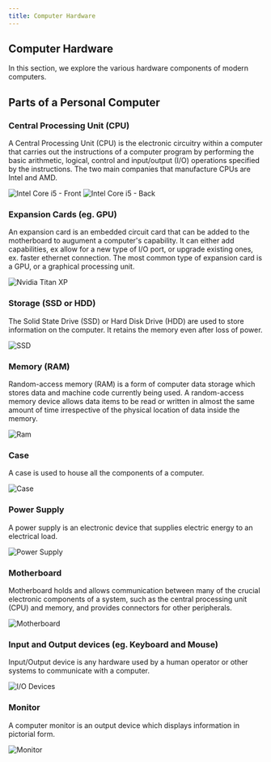```yaml
---
title: Computer Hardware
---
```

## Computer Hardware

In this section, we explore the various hardware components of modern computers. 

## Parts of a Personal Computer

### Central Processing Unit (CPU)
A Central Processing Unit (CPU) is the electronic circuitry within a computer that carries out the instructions of a computer program by performing the basic arithmetic, logical, control and input/output (I/O) operations specified by the instructions. The two main companies that manufacture CPUs are Intel and AMD. 

![Intel Core i5 - Front](https://upload.wikimedia.org/wikipedia/commons/thumb/8/83/Intel_i5-2500.jpg/247px-Intel_i5-2500.jpg) ![Intel Core i5 - Back](https://upload.wikimedia.org/wikipedia/commons/thumb/9/95/Intel_i5-3330%2C_bottom.jpg/240px-Intel_i5-3330%2C_bottom.jpg)

### Expansion Cards (eg. GPU)
An expansion card is an embedded circuit card that can be added to the motherboard to augument a computer's capability. It can either add capabilities, ex allow for a new type of I/O port, or upgrade existing ones, ex. faster ethernet connection. The most common type of expansion card is a GPU, or a graphical processing unit.
  
![Nvidia Titan XP](https://cdn.arstechnica.net/wp-content/uploads/2017/04/nvidia-titan-x.jpg)  
  
### Storage (SSD or HDD)
The Solid State Drive (SSD) or Hard Disk Drive (HDD) are used to store information on the computer. It retains the memory even after loss of power.
  
![SSD](https://images10.newegg.com/NeweggImage/ProductImage/20-147-373-09.jpg)  
  
### Memory (RAM)
Random-access memory (RAM) is a form of computer data storage which stores data and machine code currently being used. A random-access memory device allows data items to be read or written in almost the same amount of time irrespective of the physical location of data inside the memory.
  
![Ram](https://images10.newegg.com/NeweggImage/ProductImage/20-232-476-S01.jpg)  

### Case
A case is used to house all the components of a computer.
  
![Case](https://images-na.ssl-images-amazon.com/images/I/41Wq97Jk20L._SL500_AC_SS350_.jpg)  
  
### Power Supply
A power supply is an electronic device that supplies electric energy to an electrical load.
 
 ![Power Supply](https://upload.wikimedia.org/wikipedia/commons/thumb/b/b6/SFX_PC-PSU_Delta_IMG_9760.JPG/620px-SFX_PC-PSU_Delta_IMG_9760.JPG)
 
### Motherboard
Motherboard holds and allows communication between many of the crucial electronic components of a system, such as the central processing unit (CPU) and memory, and provides connectors for other peripherals.
  
![Motherboard](https://fthmb.tqn.com/mmTUdCN6UBGIKlkEggGq4fpV-3k=/768x0/filters:no_upscale()/gig-57c732ed3df78c71b60e7aa5.jpg)  
  
### Input and Output devices (eg. Keyboard and Mouse)
Input/Output device is any hardware used by a human operator or other systems to communicate with a computer.

![I/O Devices](https://www.clasohlson.com/medias/sys_master/9225929949214.jpg)

### Monitor
A computer monitor is an output device which displays information in pictorial form.
  
![Monitor](https://assets.pcmag.com/media/images/523934-dell-ultrasharp-34-curved-monitor-u3417w.jpg?thumb=y)
